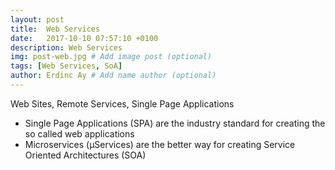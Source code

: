 ```yaml
---
layout: post
title:  Web Services
date:   2017-10-10 07:57:10 +0100
description: Web Services
img: post-web.jpg # Add image post (optional)
tags: [Web Services, SoA]
author: Erdinc Ay # Add name author (optional)
---
```

Web Sites, Remote Services, Single Page Applications

- Single Page Applications (SPA) are the industry standard for creating the so called web applications
- Microservices (μServices) are the better way for creating Service Oriented Architectures (SOA)